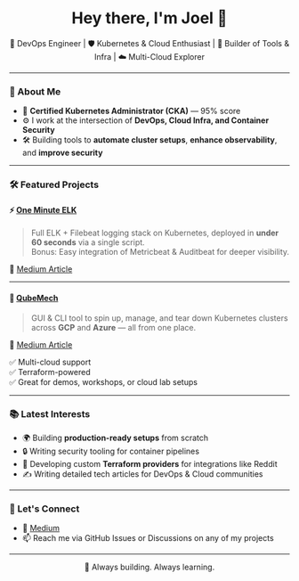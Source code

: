 <h1 align="center">Hey there, I'm Joel 👋</h1>

<p align="center">
🚀 DevOps Engineer | 🛡️ Kubernetes & Cloud Enthusiast | 🔧 Builder of Tools & Infra | ☁️ Multi-Cloud Explorer
</p>

---

### 🧠 About Me

- 🎯 **Certified Kubernetes Administrator (CKA)** — 95% score
- ⚙️ I work at the intersection of **DevOps, Cloud Infra, and Container Security**
- 🛠️ Building tools to **automate cluster setups**, **enhance observability**, and **improve security**

---

### 🛠️ Featured Projects

#### ⚡ [One Minute ELK](https://github.com/joeldsouza28/one-minute-elk)
> Full ELK + Filebeat logging stack on Kubernetes, deployed in **under 60 seconds** via a single script.  
> Bonus: Easy integration of Metricbeat & Auditbeat for deeper visibility.

🔗 [Medium Article](https://medium.com/@joeldsouza28/one-minute-elk-stack-on-kubernetes-full-logging-setup-with-a-single-script-ba92aecb4379)

---

#### 🧠 [QubeMech](https://github.com/joeldsouza28/qubemech)
> GUI & CLI tool to spin up, manage, and tear down Kubernetes clusters across **GCP** and **Azure** — all from one place.


🔗 [Medium Article](https://medium.com/@joeldsouza28/how-i-attempted-to-build-a-multi-cloud-management-system-using-terraform-and-fastapi-8b737d4c8424)

✅ Multi-cloud support  
✅ Terraform-powered  
✅ Great for demos, workshops, or cloud lab setups

---

### 📚 Latest Interests

- 🌍 Building **production-ready setups** from scratch
- 🔒 Writing security tooling for container pipelines
- 🧩 Developing custom **Terraform providers** for integrations like Reddit
- ✍️ Writing detailed tech articles for DevOps & Cloud communities

---

### 💬 Let's Connect

- 📝 [Medium](https://medium.com/@joeldsouza28)
- 📫 Reach me via GitHub Issues or Discussions on any of my projects

---

<p align="center">
🚀 Always building. Always learning.
</p>
